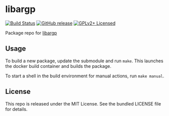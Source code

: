 libargp
==========

[![Build Status](https://img.shields.io/circleci/project/amylum/libargp/master.svg)](https://circleci.com/gh/amylum/libargp)
[![GitHub release](https://img.shields.io/github/release/amylum/libargp.svg)](https://github.com/amylum/libargp/releases)
[![GPLv2+ Licensed](https://img.shields.io/badge/license-GPLv2+-green.svg)](https://tldrlegal.com/license/gnu-general-public-license-v2)

Package repo for [libargp](https://www.lysator.liu.se/~nisse/misc/)

## Usage

To build a new package, update the submodule and run `make`. This launches the docker build container and builds the package.

To start a shell in the build environment for manual actions, run `make manual`.

## License

This repo is released under the MIT License. See the bundled LICENSE file for details.

